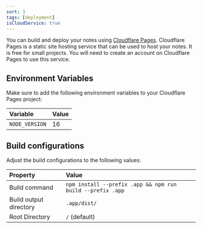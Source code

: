 ```yaml
---
sort: 3
tags: [deployment]
isCloudService: true
---
```


You can build and deploy your notes using [Cloudflare Pages](https://pages.cloudflare.com/). Cloudflare Pages is a static site hosting service that can be used to host your notes. It is free for small projects. You will need to create an account on Cloudflare Pages to use this service.

## Environment Variables

Make sure to add the following environment variables to your Cloudflare Pages project:

| Variable       | Value |
| :------------- | :---- |
| `NODE_VERSION` | 16    |

## Build configurations

Adjust the build configurations to the following values:

| Property               | Value                                                      |
| :--------------------- | :--------------------------------------------------------- |
| Build command          | `npm install --prefix .app && npm run build --prefix .app` |
| Build output directory | `.app/dist/`                                               |
| Root Directory         | `/` (default)                                              |
